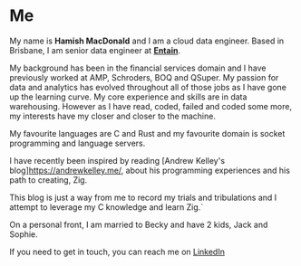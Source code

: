# Me

My name is **Hamish MacDonald** and I am a cloud data engineer.  Based in Brisbane, I am senior data engineer at [**Entain**](<https://entaingroup.com.au/>).

My background has been in the financial services domain and I have previously worked at AMP, Schroders, BOQ and QSuper.  My passion for data and analytics has evolved throughout all of those jobs as I have gone up the learning curve.  My core experience and skills are in data warehousing.  However as I have read, coded, failed and coded some more, my interests have my closer and closer to the machine.

My favourite languages are C and Rust and my favourite domain is socket programming and language servers.

I have recently been inspired by reading [Andrew Kelley's blog]<https://andrewkelley.me/>, about his programming experiences and his path to creating, Zig.

This blog is just a way from me to record my trials and tribulations and I attempt to leverage my C knowledge and learn Zig.`

On a personal front, I am married to Becky and have 2 kids, Jack and Sophie.

If you need to get in touch, you can reach me on [LinkedIn](<https://www.linkedin.com/in/hamish-macdonald-992315280/>)
